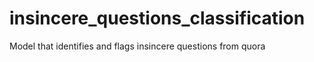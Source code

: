 # insincere_questions_classification
Model that identifies and flags insincere questions from quora
